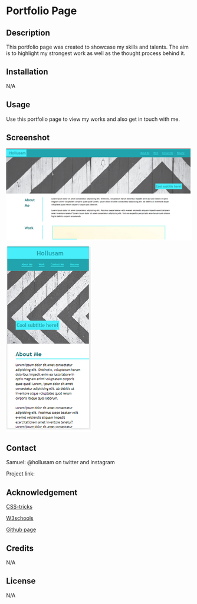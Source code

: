 # Portfolio Page

## Description

This portfolio page was created to showcase my skills and talents. The aim is to highlight my strongest work as well as the thought process behind it.

## Installation

N/A

## Usage

Use this portfolio page to view my works and also get in touch with me.

## Screenshot

![screenshot](/images/sreenshots.png)


![mobile screenshot](/images/mobile%20screenshot.png)


## Contact

Samuel: @hollusam on twitter and instagram

Project link:

## Acknowledgement

<a href="https://css-tricks.com">CSS-tricks</a>

<a href="https://www.w3schools.com/">W3schools</a>

<a href="https://github.com">Github page</a>

## Credits

N/A

## License

N/A